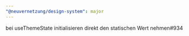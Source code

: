 ```yaml
---
"@neuvernetzung/design-system": major
---
```


bei useThemeState initialisieren direkt den statischen Wert nehmen#934

